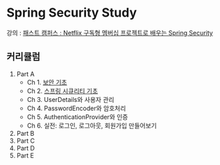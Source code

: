 # Spring Security Study

강의 : [패스트 캠퍼스 : Netflix 구독형 멤버십 프로젝트로 배우는 Spring Security](https://fastcampus.co.kr/dev_online_netflixproject)

## 커리큘럼
1. Part A
    - Ch 1. [보안 기초](https://github.com/dlcksdud/spring-security/blob/main/Part_A/Ch_1/Ch_1_%EB%B3%B4%EC%95%88%EA%B8%B0%EC%B4%88.md)
    - Ch 2. [스프링 시큐리티 기초](https://github.com/dlcksdud/spring-security/tree/main/Part_A/Ch_2)
    - Ch 3. UserDetails와 사용자 관리
    - Ch 4. PasswordEncoder와 암호처리
    - Ch 5. AuthenticationProvider와 인증
    - Ch 6. 실전: 로그인, 로그아웃, 회원가입 만들어보기
2. Part B
3. Part C
4. Part D
5. Part E